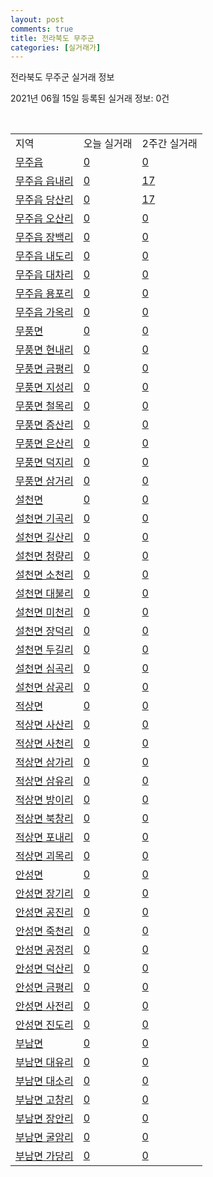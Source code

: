 ```yaml
---
layout: post
comments: true
title: 전라북도 무주군
categories: [실거래가]
---
```


전라북도 무주군 실거래 정보

2021년 06월 15일 등록된 실거래 정보: 0건

<script type="text/javascript">
  google.charts.load('current', {'packages':['corechart']});
  google.charts.setOnLoadCallback(drawChart);

  function drawChart() {
    var data = google.visualization.arrayToDataTable([['거래일', '매매', '전월세', '전매'], ['2021-04', 18, 2, 0], ['2021-05', 12, 1, 0], ['2021-06', 1, 0, 0]]);

    var options = {
      title: '최근 유형별 거래량 추이',
      legend: { position: 'bottom' }
    };

    var chart = new google.visualization.LineChart(document.getElementById('columnchart_material'));
    chart.draw(data, (options));
  }
</script>

<div id="columnchart_material" style="width: 450px; margin-left: -35px"></div>
<br>
<table class="sortable">
  <tr>
    <td>지역</td>
    <td>오늘 실거래</td>
    <td>2주간 실거래</td>
  </tr>

  
  <tr class="item">
    <td><a href="4573025000.html">무주읍</a></td>
    <td><a href="4573025000.html">0</a></td>
    <td><a href="4573025000.html">0</a></td>
  </tr>
    

  <tr class="item">
    <td><a href="4573025021.html">무주읍 읍내리</a></td>
    <td><a href="4573025021.html">0</a></td>
    <td><a href="4573025021.html">17</a></td>
  </tr>
    

  <tr class="item">
    <td><a href="4573025022.html">무주읍 당산리</a></td>
    <td><a href="4573025022.html">0</a></td>
    <td><a href="4573025022.html">17</a></td>
  </tr>
    

  <tr class="item">
    <td><a href="4573025023.html">무주읍 오산리</a></td>
    <td><a href="4573025023.html">0</a></td>
    <td><a href="4573025023.html">0</a></td>
  </tr>
    

  <tr class="item">
    <td><a href="4573025024.html">무주읍 장백리</a></td>
    <td><a href="4573025024.html">0</a></td>
    <td><a href="4573025024.html">0</a></td>
  </tr>
    

  <tr class="item">
    <td><a href="4573025025.html">무주읍 내도리</a></td>
    <td><a href="4573025025.html">0</a></td>
    <td><a href="4573025025.html">0</a></td>
  </tr>
    

  <tr class="item">
    <td><a href="4573025026.html">무주읍 대차리</a></td>
    <td><a href="4573025026.html">0</a></td>
    <td><a href="4573025026.html">0</a></td>
  </tr>
    

  <tr class="item">
    <td><a href="4573025027.html">무주읍 용포리</a></td>
    <td><a href="4573025027.html">0</a></td>
    <td><a href="4573025027.html">0</a></td>
  </tr>
    

  <tr class="item">
    <td><a href="4573025028.html">무주읍 가옥리</a></td>
    <td><a href="4573025028.html">0</a></td>
    <td><a href="4573025028.html">0</a></td>
  </tr>
    

  <tr class="item">
    <td><a href="4573031000.html">무풍면</a></td>
    <td><a href="4573031000.html">0</a></td>
    <td><a href="4573031000.html">0</a></td>
  </tr>
    

  <tr class="item">
    <td><a href="4573031021.html">무풍면 현내리</a></td>
    <td><a href="4573031021.html">0</a></td>
    <td><a href="4573031021.html">0</a></td>
  </tr>
    

  <tr class="item">
    <td><a href="4573031022.html">무풍면 금평리</a></td>
    <td><a href="4573031022.html">0</a></td>
    <td><a href="4573031022.html">0</a></td>
  </tr>
    

  <tr class="item">
    <td><a href="4573031023.html">무풍면 지성리</a></td>
    <td><a href="4573031023.html">0</a></td>
    <td><a href="4573031023.html">0</a></td>
  </tr>
    

  <tr class="item">
    <td><a href="4573031024.html">무풍면 철목리</a></td>
    <td><a href="4573031024.html">0</a></td>
    <td><a href="4573031024.html">0</a></td>
  </tr>
    

  <tr class="item">
    <td><a href="4573031025.html">무풍면 증산리</a></td>
    <td><a href="4573031025.html">0</a></td>
    <td><a href="4573031025.html">0</a></td>
  </tr>
    

  <tr class="item">
    <td><a href="4573031026.html">무풍면 은산리</a></td>
    <td><a href="4573031026.html">0</a></td>
    <td><a href="4573031026.html">0</a></td>
  </tr>
    

  <tr class="item">
    <td><a href="4573031027.html">무풍면 덕지리</a></td>
    <td><a href="4573031027.html">0</a></td>
    <td><a href="4573031027.html">0</a></td>
  </tr>
    

  <tr class="item">
    <td><a href="4573031028.html">무풍면 삼거리</a></td>
    <td><a href="4573031028.html">0</a></td>
    <td><a href="4573031028.html">0</a></td>
  </tr>
    

  <tr class="item">
    <td><a href="4573032000.html">설천면</a></td>
    <td><a href="4573032000.html">0</a></td>
    <td><a href="4573032000.html">0</a></td>
  </tr>
    

  <tr class="item">
    <td><a href="4573032021.html">설천면 기곡리</a></td>
    <td><a href="4573032021.html">0</a></td>
    <td><a href="4573032021.html">0</a></td>
  </tr>
    

  <tr class="item">
    <td><a href="4573032022.html">설천면 길산리</a></td>
    <td><a href="4573032022.html">0</a></td>
    <td><a href="4573032022.html">0</a></td>
  </tr>
    

  <tr class="item">
    <td><a href="4573032023.html">설천면 청량리</a></td>
    <td><a href="4573032023.html">0</a></td>
    <td><a href="4573032023.html">0</a></td>
  </tr>
    

  <tr class="item">
    <td><a href="4573032024.html">설천면 소천리</a></td>
    <td><a href="4573032024.html">0</a></td>
    <td><a href="4573032024.html">0</a></td>
  </tr>
    

  <tr class="item">
    <td><a href="4573032025.html">설천면 대불리</a></td>
    <td><a href="4573032025.html">0</a></td>
    <td><a href="4573032025.html">0</a></td>
  </tr>
    

  <tr class="item">
    <td><a href="4573032026.html">설천면 미천리</a></td>
    <td><a href="4573032026.html">0</a></td>
    <td><a href="4573032026.html">0</a></td>
  </tr>
    

  <tr class="item">
    <td><a href="4573032027.html">설천면 장덕리</a></td>
    <td><a href="4573032027.html">0</a></td>
    <td><a href="4573032027.html">0</a></td>
  </tr>
    

  <tr class="item">
    <td><a href="4573032028.html">설천면 두길리</a></td>
    <td><a href="4573032028.html">0</a></td>
    <td><a href="4573032028.html">0</a></td>
  </tr>
    

  <tr class="item">
    <td><a href="4573032029.html">설천면 심곡리</a></td>
    <td><a href="4573032029.html">0</a></td>
    <td><a href="4573032029.html">0</a></td>
  </tr>
    

  <tr class="item">
    <td><a href="4573032030.html">설천면 삼공리</a></td>
    <td><a href="4573032030.html">0</a></td>
    <td><a href="4573032030.html">0</a></td>
  </tr>
    

  <tr class="item">
    <td><a href="4573033000.html">적상면</a></td>
    <td><a href="4573033000.html">0</a></td>
    <td><a href="4573033000.html">0</a></td>
  </tr>
    

  <tr class="item">
    <td><a href="4573033021.html">적상면 사산리</a></td>
    <td><a href="4573033021.html">0</a></td>
    <td><a href="4573033021.html">0</a></td>
  </tr>
    

  <tr class="item">
    <td><a href="4573033022.html">적상면 사천리</a></td>
    <td><a href="4573033022.html">0</a></td>
    <td><a href="4573033022.html">0</a></td>
  </tr>
    

  <tr class="item">
    <td><a href="4573033023.html">적상면 삼가리</a></td>
    <td><a href="4573033023.html">0</a></td>
    <td><a href="4573033023.html">0</a></td>
  </tr>
    

  <tr class="item">
    <td><a href="4573033024.html">적상면 삼유리</a></td>
    <td><a href="4573033024.html">0</a></td>
    <td><a href="4573033024.html">0</a></td>
  </tr>
    

  <tr class="item">
    <td><a href="4573033025.html">적상면 방이리</a></td>
    <td><a href="4573033025.html">0</a></td>
    <td><a href="4573033025.html">0</a></td>
  </tr>
    

  <tr class="item">
    <td><a href="4573033026.html">적상면 북창리</a></td>
    <td><a href="4573033026.html">0</a></td>
    <td><a href="4573033026.html">0</a></td>
  </tr>
    

  <tr class="item">
    <td><a href="4573033027.html">적상면 포내리</a></td>
    <td><a href="4573033027.html">0</a></td>
    <td><a href="4573033027.html">0</a></td>
  </tr>
    

  <tr class="item">
    <td><a href="4573033028.html">적상면 괴목리</a></td>
    <td><a href="4573033028.html">0</a></td>
    <td><a href="4573033028.html">0</a></td>
  </tr>
    

  <tr class="item">
    <td><a href="4573034000.html">안성면</a></td>
    <td><a href="4573034000.html">0</a></td>
    <td><a href="4573034000.html">0</a></td>
  </tr>
    

  <tr class="item">
    <td><a href="4573034021.html">안성면 장기리</a></td>
    <td><a href="4573034021.html">0</a></td>
    <td><a href="4573034021.html">0</a></td>
  </tr>
    

  <tr class="item">
    <td><a href="4573034022.html">안성면 공진리</a></td>
    <td><a href="4573034022.html">0</a></td>
    <td><a href="4573034022.html">0</a></td>
  </tr>
    

  <tr class="item">
    <td><a href="4573034023.html">안성면 죽천리</a></td>
    <td><a href="4573034023.html">0</a></td>
    <td><a href="4573034023.html">0</a></td>
  </tr>
    

  <tr class="item">
    <td><a href="4573034024.html">안성면 공정리</a></td>
    <td><a href="4573034024.html">0</a></td>
    <td><a href="4573034024.html">0</a></td>
  </tr>
    

  <tr class="item">
    <td><a href="4573034025.html">안성면 덕산리</a></td>
    <td><a href="4573034025.html">0</a></td>
    <td><a href="4573034025.html">0</a></td>
  </tr>
    

  <tr class="item">
    <td><a href="4573034026.html">안성면 금평리</a></td>
    <td><a href="4573034026.html">0</a></td>
    <td><a href="4573034026.html">0</a></td>
  </tr>
    

  <tr class="item">
    <td><a href="4573034027.html">안성면 사전리</a></td>
    <td><a href="4573034027.html">0</a></td>
    <td><a href="4573034027.html">0</a></td>
  </tr>
    

  <tr class="item">
    <td><a href="4573034028.html">안성면 진도리</a></td>
    <td><a href="4573034028.html">0</a></td>
    <td><a href="4573034028.html">0</a></td>
  </tr>
    

  <tr class="item">
    <td><a href="4573035000.html">부남면</a></td>
    <td><a href="4573035000.html">0</a></td>
    <td><a href="4573035000.html">0</a></td>
  </tr>
    

  <tr class="item">
    <td><a href="4573035021.html">부남면 대유리</a></td>
    <td><a href="4573035021.html">0</a></td>
    <td><a href="4573035021.html">0</a></td>
  </tr>
    

  <tr class="item">
    <td><a href="4573035022.html">부남면 대소리</a></td>
    <td><a href="4573035022.html">0</a></td>
    <td><a href="4573035022.html">0</a></td>
  </tr>
    

  <tr class="item">
    <td><a href="4573035023.html">부남면 고창리</a></td>
    <td><a href="4573035023.html">0</a></td>
    <td><a href="4573035023.html">0</a></td>
  </tr>
    

  <tr class="item">
    <td><a href="4573035024.html">부남면 장안리</a></td>
    <td><a href="4573035024.html">0</a></td>
    <td><a href="4573035024.html">0</a></td>
  </tr>
    

  <tr class="item">
    <td><a href="4573035025.html">부남면 굴암리</a></td>
    <td><a href="4573035025.html">0</a></td>
    <td><a href="4573035025.html">0</a></td>
  </tr>
    

  <tr class="item">
    <td><a href="4573035026.html">부남면 가당리</a></td>
    <td><a href="4573035026.html">0</a></td>
    <td><a href="4573035026.html">0</a></td>
  </tr>
    


</table>


    